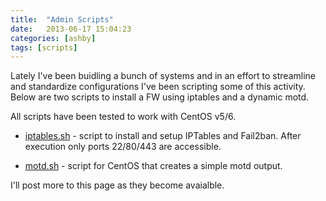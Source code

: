 ```yaml
---
title:  "Admin Scripts"
date:   2013-06-17 15:04:23
categories: [ashby]
tags: [scripts]
---
```

Lately I've been buidling a bunch of systems and in an effort to streamline and standardize configurations I've been scripting some of this activity.  Below are two scripts to install a FW using iptables and a dynamic motd.

All scripts have been tested to work with CentOS v5/6.

* [iptables.sh](https://ashby.keybase.pub/Blog/Scripts/iptables.sh) - script to install and setup IPTables and Fail2ban.  After execution only ports 22/80/443 are accessible.
  
* [motd.sh](https://ashby.keybase.pub/Blog/Scripts/motd.sh) - script for CentOS that creates a simple motd output.

I'll post more to this page as they become avaialble.
